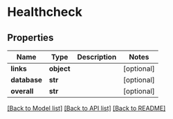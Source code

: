# Healthcheck

## Properties
Name | Type | Description | Notes
------------ | ------------- | ------------- | -------------
**links** | **object** |  | [optional] 
**database** | **str** |  | [optional] 
**overall** | **str** |  | [optional] 

[[Back to Model list]](../README.md#documentation-for-models) [[Back to API list]](../README.md#documentation-for-api-endpoints) [[Back to README]](../README.md)

